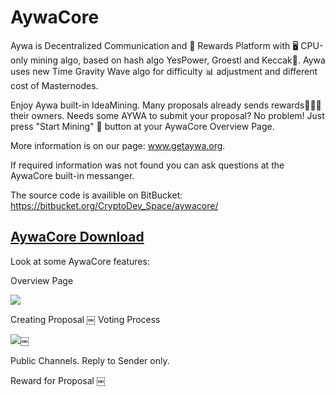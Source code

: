 # AywaCore
Aywa is Decentralized Communication and 🎁 Rewards Platform with 🖥 CPU-only mining algo, based on hash algo YesPower, Groestl and Keccak🔐. Aywa uses new Time Gravity Wave algo for difficulty 📊 adjustment and different cost of Masternodes.

Enjoy Aywa built-in IdeaMining. Many proposals already sends rewards🎁🎁🎁 their owners. Needs some AYWA to submit your proposal? No problem! Just press "Start Mining" 🔲 button at your AywaCore Overview Page.

More information is on our page: www.getaywa.org.

If required information was not found you can ask questions at the AywaCore built-in messanger. 

The source code is availible on BitBucket: https://bitbucket.org/CryptoDev_Space/aywacore/

## [AywaCore Download](https://github.com/GetAywa/AywaCore/releases)

Look at some AywaCore features:

Overview Page

![](http://getaywa.org/wp-content/uploads/2018/09/preview_video.png)

Creating Proposal
￼
Voting Process

![](http://getaywa.org/wp-content/uploads/2018/10/proposal_page.png)￼

Public Channels. Reply to Sender only.

Reward for Proposal
￼

